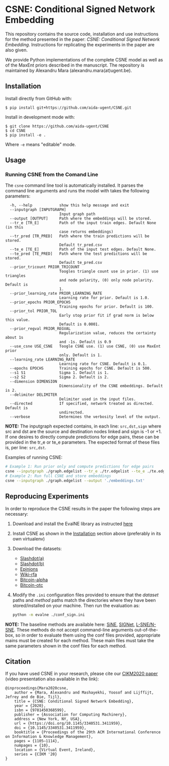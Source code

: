 # CSNE: Conditional Signed Network Embedding

This repository contains the source code, installation and use instructions for the method presented in the paper: 
*CSNE: Conditional Signed Network Embedding*. Instructions for replicating 
the experiments in the paper are also given.

We provide Python implementations of the complete CSNE model as well as of the MaxEnt priors described in the 
manuscript. The repository is maintained by Alexandru Mara (alexandru.mara(at)ugent.be).

## Installation

Install directly from GitHub with:

```shell
$ pip install git+https://github.com/aida-ugent/CSNE.git
```

Install in development mode with:

```shell
$ git clone https://github.com/aida-ugent/CSNE
$ cd CSNE
$ pip install -e .
```

Where `-e` means "editable" mode.

## Usage

### Running CSNE from the Comand Line
The `csne` command line tool is automatically installed. It parses the command line arguments and runs the model
with takes the following parameters:

```text
  -h, --help            show this help message and exit
  --inputgraph [INPUTGRAPH]
                        Input graph path
  --output [OUTPUT]     Path where the embeddings will be stored.
  --tr_e [TR_E]         Path of the input train edges. Default None (in this
                        case returns embeddings)
  --tr_pred [TR_PRED]   Path where the train predictions will be stored.
                        Default tr_pred.csv
  --te_e [TE_E]         Path of the input test edges. Default None.
  --te_pred [TE_PRED]   Path where the test predictions will be stored.
                        Default te_pred.csv
  --prior_tricount PRIOR_TRICOUNT
                        Toogles triangle count use in prior. (1) use triangles
                        and node polarity, (0) only node polarity. Default is
                        1.
  --prior_learning_rate PRIOR_LEARNING_RATE
                        Learning rate for prior. Default is 1.0.
  --prior_epochs PRIOR_EPOCHS
                        Training epochs for prior. Default is 100.
  --prior_tol PRIOR_TOL
                        Early stop prior fit if grad norm is below this value.
                        Default is 0.0001.
  --prior_regval PRIOR_REGVAL
                        Regularization value, reduces the certainty about 1s
                        and -1s. Default is 0.9
  --use_csne USE_CSNE   Toogle CSNE use. (1) use CSNE, (0) use MaxEnt prior
                        only. Default is 1.
  --learning_rate LEARNING_RATE
                        Learning rate for CSNE. Default is 0.1.
  --epochs EPOCHS       Training epochs for CSNE. Default is 500.
  --s1 S1               Sigma 1. Default is 1.
  --s2 S2               Sigma 2. Default is 2.
  --dimension DIMENSION
                        Dimensionality of the CSNE embeddings. Default is 2.
  --delimiter DELIMITER
                        Delimiter used in the input files.
  --directed            If specified, network treated as directed. Default is
                        undirected.
  --verbose             Determines the verbosity level of the output.

```

**NOTE:** The inputgraph expected contains, in each line: `src,dst,sign` where src and dst are the source and 
destination nodes linked and sign is -1 or +1. If one desires to directly compute predictions for edge pairs, 
these can be provided in the tr_e or te_e parameters. The expected format of these files is, per line: `src,dst`.

Examples of running CSNE:
```bash
# Example 1: Run prior only and compute predictions for edge pairs
csne --inputgraph ./graph.edgelist --tr_e ./tr.edgelist --te_e ./te.edgelist --tr_pred './tr.out' --te_pred './te.out' --use_csne 0
# Example 2: Run full CSNE and store embeddings
csne --inputgraph ./graph.edgelist --output './embeddings.txt'
```

## Reproducing Experiments
In order to reproduce the CSNE results in the paper the following steps are necessary: 

1. Download and install the EvalNE library as instructed [here](https://github.com/Dru-Mara/EvalNE)
2. Install CSNE as shown in the [Installation](#Installation) section above (preferably in its own virtualenv)
3. Download the datasets: 

    * [Slashdot(a)](https://snap.stanford.edu/data/soc-sign-Slashdot081106.html)
    * [Slashdot(b)](https://snap.stanford.edu/data/soc-sign-Slashdot090216.html)
    * [Epinions](https://snap.stanford.edu/data/soc-sign-epinions.html)
    * [Wiki-rfa](https://snap.stanford.edu/data/wiki-RfA.html)
    * [Bitcoin-alpha](https://snap.stanford.edu/data/soc-sign-bitcoin-alpha.html)
    * [Bitcoin-otc](https://snap.stanford.edu/data/soc-sign-bitcoin-otc.html)

4. Modify the `.ini` configuration files provided to ensure that the *dataset* paths and *method* paths
match the directories where they have been stored/installed on your machine. Then run the evaluation as:

    ```bash
    python -m evalne ./conf_sign.ini
    ```

**NOTE:** The baseline methods are available here: [SiNE](https://faculty.ist.psu.edu/szw494/codes/SiNE.zip),
[SIGNet](https://github.com/raihan2108/signet/blob/master/signet.py),
[L-SNE/N-SNE](https://github.com/wzsong17/Signed-Network-Embedding). These methods do not accept command-line 
arguments out-of-the-box, so in order to evaluate them using the conf files provided, appropriate mains must 
be created for each method. These main files must take the same parameters shown in the conf files for each method.

## Citation ##

If you have used CSNE in your research, please cite our 
[CIKM2020 paper](https://dl.acm.org/doi/10.1145/3340531.3411959) (video presentation also available in the link):

```
@inproceedings{Mara2020csne,
    author = {Mara, Alexandru and Mashayekhi, Yoosof and Lijffijt, Jefrey and de Bie, Tijl},
    title = {CSNE: Conditional Signed Network Embedding},
    year = {2020},
    isbn = {9781450368599},
    publisher = {Association for Computing Machinery},
    address = {New York, NY, USA},
    url = {https://doi.org/10.1145/3340531.3411959},
    doi = {10.1145/3340531.3411959},
    booktitle = {Proceedings of the 29th ACM International Conference on Information & Knowledge Management},
    pages = {1105–1114},
    numpages = {10},
    location = {Virtual Event, Ireland},
    series = {CIKM '20}
}
```
